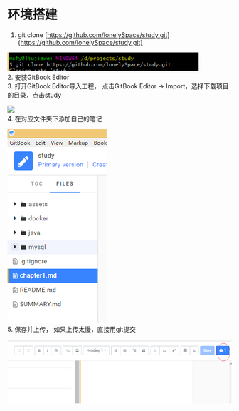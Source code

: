 # 环境搭建

1. git clone [https://github.com/lonelySpace/study.git](https://github.com/lonelySpace/study.git)

![](/assets/import.png)  
2. 安装GitBook Editor  
3. 打开GitBook Editor导入工程， 点击GitBook Editor -&gt; Import，选择下载项目的目录，点击study

![](file:///C:\Users\msfy\AppData\Roaming\Tencent\Users\631483285\TIM\WinTemp\RichOle\W[]A]GU46JWN[H{T04ZI0LA.png)  
4. 在对应文件夹下添加自己的笔记

![](/assets/1.png)  
5. 保存并上传， 如果上传太慢，直接用git提交

![](/assets/2.png)

